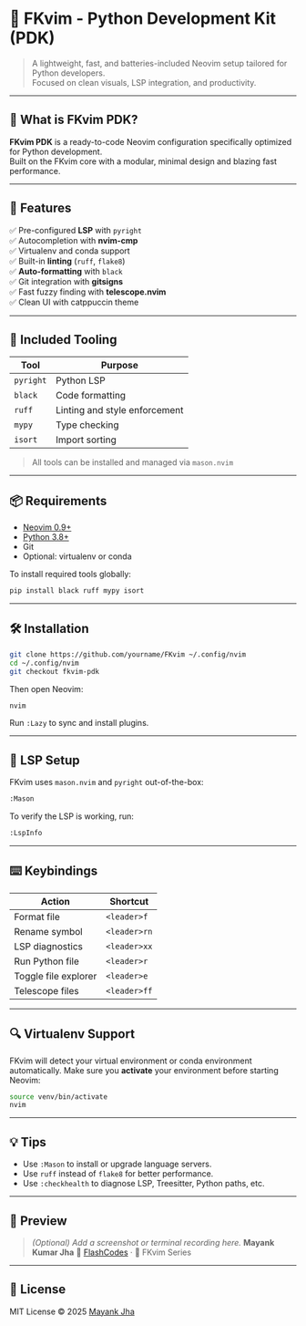 
# 🐍 FKvim - Python Development Kit (PDK)

> A lightweight, fast, and batteries-included Neovim setup tailored for Python developers.  
> Focused on clean visuals, LSP integration, and productivity.

---

## 🔧 What is FKvim PDK?

**FKvim PDK** is a ready-to-code Neovim configuration specifically optimized for Python development.  
Built on the FKvim core with a modular, minimal design and blazing fast performance.

---

## 🚀 Features

✅ Pre-configured **LSP** with `pyright`  
✅ Autocompletion with **nvim-cmp**  
✅ Virtualenv and conda support  
✅ Built-in **linting** (`ruff`, `flake8`)  
✅ **Auto-formatting** with `black`  
✅ Git integration with **gitsigns**  
✅ Fast fuzzy finding with **telescope.nvim**  
✅ Clean UI with catppuccin theme

---

## 🧰 Included Tooling

| Tool       | Purpose                     |
|------------|-----------------------------|
| `pyright`  | Python LSP                  |
| `black`    | Code formatting             |
| `ruff`     | Linting and style enforcement |
| `mypy`     | Type checking               |
| `isort`    | Import sorting              |

> All tools can be installed and managed via `mason.nvim`

---

## 📦 Requirements

- [Neovim 0.9+](https://neovim.io/)
- [Python 3.8+](https://www.python.org/)
- Git
- Optional: virtualenv or conda

To install required tools globally:

```bash
pip install black ruff mypy isort
````

---

## 🛠 Installation

```bash
git clone https://github.com/yourname/FKvim ~/.config/nvim
cd ~/.config/nvim
git checkout fkvim-pdk
```

Then open Neovim:

```bash
nvim
```

Run `:Lazy` to sync and install plugins.

---

## 🧪 LSP Setup

FKvim uses `mason.nvim` and `pyright` out-of-the-box:

```bash
:Mason
```

To verify the LSP is working, run:

```bash
:LspInfo
```

---

## ⌨️ Keybindings

| Action               | Shortcut     |
| -------------------- | ------------ |
| Format file          | `<leader>f`  |
| Rename symbol        | `<leader>rn` |
| LSP diagnostics      | `<leader>xx` |
| Run Python file      | `<leader>r`  |
| Toggle file explorer | `<leader>e`  |
| Telescope files      | `<leader>ff` |

---

## 🔍 Virtualenv Support

FKvim will detect your virtual environment or conda environment automatically.
Make sure you **activate** your environment before starting Neovim:

```bash
source venv/bin/activate
nvim
```

---

## 💡 Tips

* Use `:Mason` to install or upgrade language servers.
* Use `ruff` instead of `flake8` for better performance.
* Use `:checkhealth` to diagnose LSP, Treesitter, Python paths, etc.

---

## 📸 Preview

> *(Optional) Add a screenshot or terminal recording here.*
**Mayank Kumar Jha**
🚀 [FlashCodes](https://github.com/orgs/Flash-codes/repositories) · 🧩 FKvim Series

---

## 📄 License

MIT License © 2025 [Mayank Jha](https://github.com/flashcodes-themayankjha)



